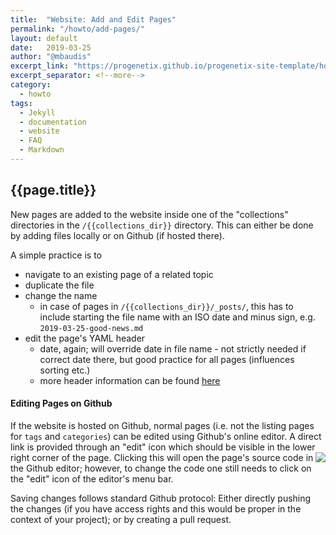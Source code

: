 ```yaml
---
title:  "Website: Add and Edit Pages"
permalink: "/howto/add-pages/"
layout: default
date:   2019-03-25
author: "@mbaudis"
excerpt_link: "https://progenetix.github.io/progenetix-site-template/howto/add-pages/"
excerpt_separator: <!--more-->
category:
  - howto
tags:
  - Jekyll
  - documentation
  - website
  - FAQ
  - Markdown
---
```


<!--
This page is updated at the "excerpt_link" location linked in the header. If you want to keep/update a local version, you have to remove the link; then, your local page will be opened when clicking the menu link or the excerpt.
-->

## {{page.title}}

New pages are added to the website inside one of the "collections" directories in the `/{{collections_dir}}` directory. This can either be done by adding files locally or on Github (if hosted there).

<!--more-->

A simple practice is to 

* navigate to an existing page of a related topic
* duplicate the file
* change the name
    - in case of pages in `/{{collections_dir}}/_posts/`, this has to include starting the file name with an ISO date and minus sign, e.g. `2019-03-25-good-news.md`
* edit the page's YAML header
    - date, again; will override date in file name - not strictly needed if correct date there, but good practice for all pages (influences sorting etc.)
    - more header information can be found [here](./progenetix-template-yaml-headers.html)
    
    
#### Editing Pages on Github

If the website is hosted on Github, normal pages (i.e. not the listing pages for `tags` and `categories`) can be edited using Github's online editor. A direct link is provided through an "edit" icon which should be visible in the lower right corner of the page. <img align="right" src="{{ '/assets/img/icons8-edit-file-26.png' | relative_url }}" /> Clicking this will open the page's source code in the Github editor; however, to change the code one still needs to click on the "edit" icon of the editor's menu bar.

Saving changes follows standard Github protocol: Either directly pushing the changes (if you have access rights and this would be proper in the context of your project); or by creating a pull request.
